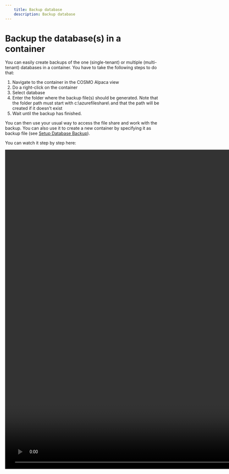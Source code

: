 ```yaml
---
    title: Backup database
    description: Backup database
---
```


# Backup the database(s) in a container

You can easily create backups of the one (single-tenant) or multiple (multi-tenant) databases in a container. You have to take the following steps to do that:

1. Navigate to the container in the COSMO Alpaca view
2. Do a right-click on the container
3. Select database
4. Enter the folder where the backup file(s) should be generated. Note that the folder path must start with c:\azurefileshare\ and that the path will be created if it doesn't exist
5. Wait until the backup has finished.

You can then use your usual way to access the file share and work with the backup. You can also use it to create a new container by specifying it as backup file (see [Setup Database Backup](../containers/setup-bak.md)).

You can watch it step by step here:

<video width="1920px" height="1042px" controls>
  <source src="../media/vsc-extension-backup-database.mp4" type="video/mp4">
  Your browser does not support the video tag.
</video>
